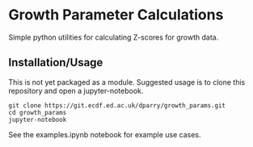 # Growth Parameter Calculations

Simple python utilities for calculating Z-scores for growth data.

## Installation/Usage

This is not yet packaged as a module. Suggested usage is to clone this
repository and open a jupyter-notebook.

    git clone https://git.ecdf.ed.ac.uk/dparry/growth_params.git
    cd growth_params
    jupyter-notebook
    
See the examples.ipynb notebook for example use cases.